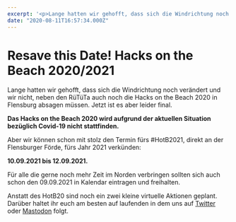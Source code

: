 ```yaml
---
excerpt: '<p>Lange hatten wir gehofft, dass sich die Windrichtung noch verändert und wir nicht, neben den RüTüTa auch noch die Hacks on the Beach 2020 in Flensburg absagen müssen. Jetzt ist <a href="https://chaostreff-flensburg.de/2020/resave-this-date-hacks-on-the-beach-2020-2021/" class="more-link">[&hellip;]</a></p>'
date: "2020-08-11T16:57:34.000Z"
---
```

# Resave this Date! Hacks on the Beach 2020/2021


<p>Lange hatten wir gehofft, dass sich die Windrichtung noch verändert und wir nicht, neben den RüTüTa auch noch die Hacks on the Beach 2020 in Flensburg absagen müssen. Jetzt ist es aber leider final.</p>



<p><strong>Das Hacks on the Beach 2020 wird aufgrund der aktuellen Situation bezüglich Covid-19 nicht stattfinden. </strong></p>



<p>Aber wir können schon mit stolz den Termin fürs #HotB2021, direkt an der Flensburger Förde, fürs Jahr 2021 verkünden:</p>



<p><strong>10.09.2021 bis 12.09.2021.</strong></p>



<p>Für alle die gerne noch mehr Zeit im Norden verbringen sollten sich auch schon den 09.09.2021 in Kalendar eintragen und freihalten.</p>



<p>Anstatt des HotB20 sind noch ein zwei kleine virtuelle Aktionen geplant. Darüber haltet ihr euch am besten auf laufenden in dem uns auf <a href="https://twitter.com/chaos_fl">Twitter</a> oder <a href="https://chaos.social/web/accounts/162706">Mastodon</a> folgt. </p>



<p></p>

